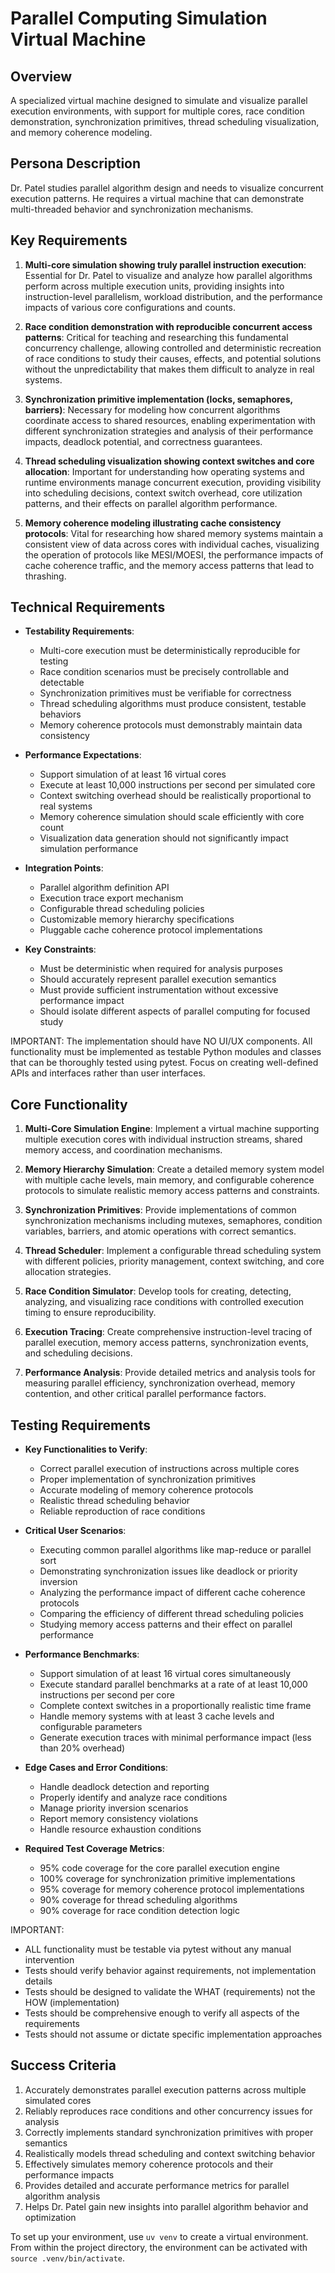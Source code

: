 # Parallel Computing Simulation Virtual Machine

## Overview
A specialized virtual machine designed to simulate and visualize parallel execution environments, with support for multiple cores, race condition demonstration, synchronization primitives, thread scheduling visualization, and memory coherence modeling.

## Persona Description
Dr. Patel studies parallel algorithm design and needs to visualize concurrent execution patterns. He requires a virtual machine that can demonstrate multi-threaded behavior and synchronization mechanisms.

## Key Requirements
1. **Multi-core simulation showing truly parallel instruction execution**: Essential for Dr. Patel to visualize and analyze how parallel algorithms perform across multiple execution units, providing insights into instruction-level parallelism, workload distribution, and the performance impacts of various core configurations and counts.

2. **Race condition demonstration with reproducible concurrent access patterns**: Critical for teaching and researching this fundamental concurrency challenge, allowing controlled and deterministic recreation of race conditions to study their causes, effects, and potential solutions without the unpredictability that makes them difficult to analyze in real systems.

3. **Synchronization primitive implementation (locks, semaphores, barriers)**: Necessary for modeling how concurrent algorithms coordinate access to shared resources, enabling experimentation with different synchronization strategies and analysis of their performance impacts, deadlock potential, and correctness guarantees.

4. **Thread scheduling visualization showing context switches and core allocation**: Important for understanding how operating systems and runtime environments manage concurrent execution, providing visibility into scheduling decisions, context switch overhead, core utilization patterns, and their effects on parallel algorithm performance.

5. **Memory coherence modeling illustrating cache consistency protocols**: Vital for researching how shared memory systems maintain a consistent view of data across cores with individual caches, visualizing the operation of protocols like MESI/MOESI, the performance impacts of cache coherence traffic, and the memory access patterns that lead to thrashing.

## Technical Requirements
- **Testability Requirements**:
  - Multi-core execution must be deterministically reproducible for testing
  - Race condition scenarios must be precisely controllable and detectable
  - Synchronization primitives must be verifiable for correctness
  - Thread scheduling algorithms must produce consistent, testable behaviors
  - Memory coherence protocols must demonstrably maintain data consistency

- **Performance Expectations**:
  - Support simulation of at least 16 virtual cores
  - Execute at least 10,000 instructions per second per simulated core
  - Context switching overhead should be realistically proportional to real systems
  - Memory coherence simulation should scale efficiently with core count
  - Visualization data generation should not significantly impact simulation performance

- **Integration Points**:
  - Parallel algorithm definition API
  - Execution trace export mechanism
  - Configurable thread scheduling policies
  - Customizable memory hierarchy specifications
  - Pluggable cache coherence protocol implementations

- **Key Constraints**:
  - Must be deterministic when required for analysis purposes
  - Should accurately represent parallel execution semantics
  - Must provide sufficient instrumentation without excessive performance impact
  - Should isolate different aspects of parallel computing for focused study

IMPORTANT: The implementation should have NO UI/UX components. All functionality must be implemented as testable Python modules and classes that can be thoroughly tested using pytest. Focus on creating well-defined APIs and interfaces rather than user interfaces.

## Core Functionality
1. **Multi-Core Simulation Engine**: Implement a virtual machine supporting multiple execution cores with individual instruction streams, shared memory access, and coordination mechanisms.

2. **Memory Hierarchy Simulation**: Create a detailed memory system model with multiple cache levels, main memory, and configurable coherence protocols to simulate realistic memory access patterns and constraints.

3. **Synchronization Primitives**: Provide implementations of common synchronization mechanisms including mutexes, semaphores, condition variables, barriers, and atomic operations with correct semantics.

4. **Thread Scheduler**: Implement a configurable thread scheduling system with different policies, priority management, context switching, and core allocation strategies.

5. **Race Condition Simulator**: Develop tools for creating, detecting, analyzing, and visualizing race conditions with controlled execution timing to ensure reproducibility.

6. **Execution Tracing**: Create comprehensive instruction-level tracing of parallel execution, memory access patterns, synchronization events, and scheduling decisions.

7. **Performance Analysis**: Provide detailed metrics and analysis tools for measuring parallel efficiency, synchronization overhead, memory contention, and other critical parallel performance factors.

## Testing Requirements
- **Key Functionalities to Verify**:
  - Correct parallel execution of instructions across multiple cores
  - Proper implementation of synchronization primitives
  - Accurate modeling of memory coherence protocols
  - Realistic thread scheduling behavior
  - Reliable reproduction of race conditions

- **Critical User Scenarios**:
  - Executing common parallel algorithms like map-reduce or parallel sort
  - Demonstrating synchronization issues like deadlock or priority inversion
  - Analyzing the performance impact of different cache coherence protocols
  - Comparing the efficiency of different thread scheduling policies
  - Studying memory access patterns and their effect on parallel performance

- **Performance Benchmarks**:
  - Support simulation of at least 16 virtual cores simultaneously
  - Execute standard parallel benchmarks at a rate of at least 10,000 instructions per second per core
  - Complete context switches in a proportionally realistic time frame
  - Handle memory systems with at least 3 cache levels and configurable parameters
  - Generate execution traces with minimal performance impact (less than 20% overhead)

- **Edge Cases and Error Conditions**:
  - Handle deadlock detection and reporting
  - Properly identify and analyze race conditions
  - Manage priority inversion scenarios
  - Report memory consistency violations
  - Handle resource exhaustion conditions

- **Required Test Coverage Metrics**:
  - 95% code coverage for the core parallel execution engine
  - 100% coverage for synchronization primitive implementations
  - 95% coverage for memory coherence protocol implementations
  - 90% coverage for thread scheduling algorithms
  - 90% coverage for race condition detection logic

IMPORTANT: 
- ALL functionality must be testable via pytest without any manual intervention
- Tests should verify behavior against requirements, not implementation details
- Tests should be designed to validate the WHAT (requirements) not the HOW (implementation)
- Tests should be comprehensive enough to verify all aspects of the requirements
- Tests should not assume or dictate specific implementation approaches

## Success Criteria
1. Accurately demonstrates parallel execution patterns across multiple simulated cores
2. Reliably reproduces race conditions and other concurrency issues for analysis
3. Correctly implements standard synchronization primitives with proper semantics
4. Realistically models thread scheduling and context switching behavior
5. Effectively simulates memory coherence protocols and their performance impacts
6. Provides detailed and accurate performance metrics for parallel algorithm analysis
7. Helps Dr. Patel gain new insights into parallel algorithm behavior and optimization

To set up your environment, use `uv venv` to create a virtual environment. From within the project directory, the environment can be activated with `source .venv/bin/activate`.